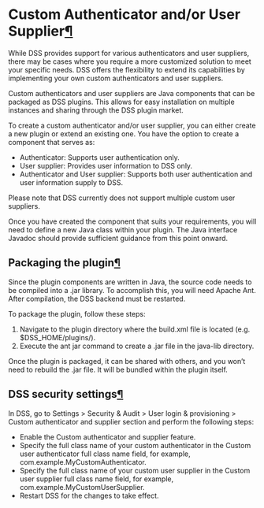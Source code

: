 Custom Authenticator and/or User Supplier[¶](#custom-authenticator-and-or-user-supplier "Permalink to this heading")
====================================================================================================================


While DSS provides support for various authenticators and user suppliers, there may be cases where you require a more customized solution to meet your specific needs. DSS offers the flexibility to extend its capabilities by implementing your own custom authenticators and user suppliers.


Custom authenticators and user suppliers are Java components that can be packaged as DSS plugins. This allows for easy installation on multiple instances and sharing through the DSS plugin market.


To create a custom authenticator and/or user supplier, you can either create a new plugin or extend an existing one. You have the option to create a component that serves as:


* Authenticator: Supports user authentication only.
* User supplier: Provides user information to DSS only.
* Authenticator and User supplier: Supports both user authentication and user information supply to DSS.


Please note that DSS currently does not support multiple custom user suppliers.


Once you have created the component that suits your requirements, you will need to define a new Java class within your plugin. The Java interface Javadoc should provide sufficient guidance from this point onward.



Packaging the plugin[¶](#packaging-the-plugin "Permalink to this heading")
--------------------------------------------------------------------------


Since the plugin components are written in Java, the source code needs to be compiled into a .jar library. To accomplish this, you will need Apache Ant. After compilation, the DSS backend must be restarted.


To package the plugin, follow these steps:


1. Navigate to the plugin directory where the build.xml file is located (e.g. $DSS\_HOME/plugins/).
2. Execute the ant jar command to create a .jar file in the java\-lib directory.


Once the plugin is packaged, it can be shared with others, and you won’t need to rebuild the .jar file. It will be bundled within the plugin itself.




DSS security settings[¶](#dss-security-settings "Permalink to this heading")
----------------------------------------------------------------------------


In DSS, go to Settings \> Security \& Audit \> User login \& provisioning \> Custom authenticator and supplier section and perform the following steps:


* Enable the Custom authenticator and supplier feature.
* Specify the full class name of your custom authenticator in the Custom user authenticator full class name field, for example, com.example.MyCustomAuthenticator.
* Specify the full class name of your custom user supplier in the Custom user supplier full class name field, for example, com.example.MyCustomUserSupplier.
* Restart DSS for the changes to take effect.